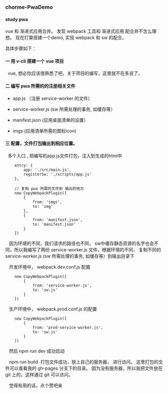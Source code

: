### chorme-PwaDemo
#### study pwa

vue 和 渐进式应用合并。 发现 webpack 工具和 渐进式应用 配合并不怎么理想。 现在打算搭建一个demo, 实现 webpack 和 sw 的配合。

具体步骤如下：

#### 一 用 v-cli 搭建一个 vue 项目

    vue, 想必你应该很熟悉了吧，关于项目的编写，这里就不在多说了。
    
#### 二 编写 pwa 所需的的注册相关文件
    
 - app.js （注册 service-worker 的文件）
     
 - service-worker.js (sw 所需处理的事务, 如缓存等）
     
 - manifest.json (应用桌面清单的设置）
     
 - imgs (应用清单所需的图标icon)
   

#### 三 配置，文件打包输出到相应位置。
    
    多个入口 , 把编写的app.js文件打包，注入到生成的html中
```
    entry: {
        app: './src/main.js',
        registerSw: './scripts/app.js'
    },
```
```
    // 复制 pwa 所需的文件到 输出的地方
    new CopyWebpackPlugin([
        {
            from: 'imgs',
            to: 'img'
        },
        {
            from: 'manifest.json',
            to: 'manifest.json'
        }
    ])
```
    因为环境的不同，我们请求的路径也不同， sw中缓存静态资源的名字也会不同，所以我编写了两份 service-worker.js 文件，根据环境的不同， 复制不同的 service-worker.js (sw 所需处理的事务, 如缓存等）到输出目录下
    
    开发环境中， webpack.dev.conf.js 配置
```
    new CopyWebpackPlugin([ 
        {
            from: 'service-worker.js',
            to: 'sw.js'
        }
    ])
```
    生产环境中， webpack.prod.conf.js 的配置
```
    new CopyWebpackPlugin([ 
        {
            from: 'prod-service-worker.js',
            to: 'sw.js'
        }
    ])
```
    
    然后 npm run dev 成功启动
  
    npm run build  打包文件成功，放上自己的服务器， 进行访问。 这里打包的文件可以查看我的 gh-pages 分支下的目录。 因为没有服务器，所以我把文件放在 git 上的，这样通过 git 可以访问。 
    
    觉得有用的话，点个赞吧亲
